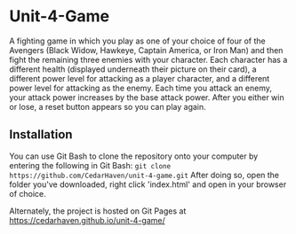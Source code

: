 # Unit-4-Game

A fighting game in which you play as one of your choice of four of the Avengers (Black Widow, Hawkeye, Captain America, or Iron Man) and then fight the remaining three enemies with your character. Each character has a different health (displayed underneath their picture on their card), a different power level for attacking as a player character, and a different power level for attacking as the enemy. Each time you attack an enemy, your attack power increases by the base attack power. After you either win or lose, a reset button appears so you can play again.

## Installation

You can use Git Bash to clone the repository onto your computer by entering the following in Git Bash:
```git clone https://github.com/CedarHaven/unit-4-game.git```
After doing so, open the folder you've downloaded, right click 'index.html' and open in your browser of choice.

Alternately, the project is hosted on Git Pages at https://cedarhaven.github.io/unit-4-game/